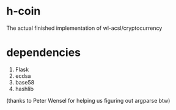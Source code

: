 # h-coin
The actual finished implementation of wl-acsl/cryptocurrency
# dependencies
1. Flask
2. ecdsa
3. base58
4. hashlib

(thanks to Peter Wensel for helping us figuring out argparse btw)
